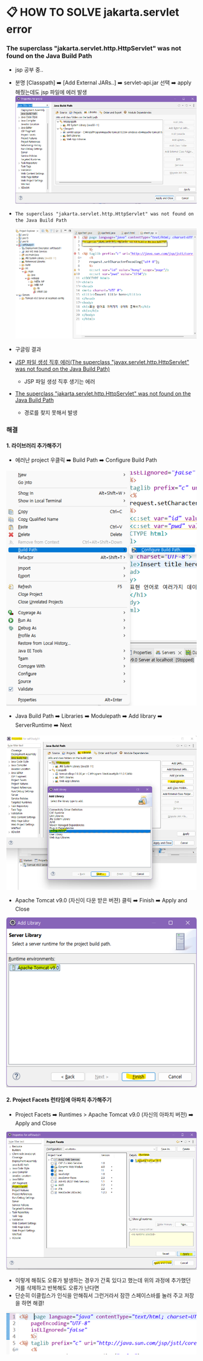 # 📋 HOW TO SOLVE jakarta.servlet error

### The superclass "jakarta.servlet.http.HttpServlet" was not found on the Java Build Path

- jsp 공부 중..

- 분명 [Classpath] ➡️ [Add External JARs..] ➡️ servlet-api.jar 선택 ➡️ apply 해줬는데도 jsp 파일에 에러 발생
  ![buildpath tomcat apache](How-to-buildpath-jakarta_servlet.assets/image-20220701122833646.png)

- `The superclass "jakarta.servlet.http.HttpServlet" was not found on the Java Build Path`

  ![image-20220701172738925](How-to-buildpath-jakarta_servlet.assets/image-20220701172738925.png)

- 구글링 결과

- [JSP 파일 생성 직후 에러(The superclass "javax.servlet.http.HttpServlet" was not found on the Java Build Path)](https://hongeui.tistory.com/13)

  - JSP 파일 생성 직후 생기는 에러

- [The superclass "jakarta.servlet.http.HttpServlet" was not found on the Java Build Path](https://upself.tistory.com/18)

  - 경로를 찾지 못해서 발생

### 해결

#### 1. 라이브러리 추가해주기

- 에러난 project 우클릭 ➡️ Build Path ➡️ Configure Build Path

![프로젝트_buildpath_configure_BuildPath](How-to-buildpath-jakarta_servlet.assets/image-20220701173817562.png)

- Java Build Path ➡️ Libraries ➡️ Modulepath ➡️ Add library ➡️ ServerRuntime ➡️ Next

![해결방법](How-to-buildpath-jakarta_servlet.assets/%ED%99%94%EB%A9%B4%20%EC%BA%A1%EC%B2%98%202022-07-01%20173122.png)

- Apache Tomcat v9.0 (자신이 다운 받은 버젼) 클릭 ➡️ Finish ➡️ Apply and Close

![select Apache tomca&click finish](How-to-buildpath-jakarta_servlet.assets/image-20220701174203332.png)

#### 2. Project Facets 런타임에 아파치 추가해주기

- Project Facets ➡️ Runtimes > Apache Tomcat v9.0 (자신의 아파치 버전) ➡️ Apply and Close

![ProjectFacets>Runtimes>ApacheTomcatv9.0](How-to-buildpath-jakarta_servlet.assets/image-20220701174551219.png)

- 이렇게 해줘도 오류가 발생하는 경우가 간혹 있다고 했는데 위의 과정에 추가했던 거를 삭제하고 반복해도 오류가 난다면
- 단순히 이클립스가 인식을 안해줘서 그런거라서 잠깐 스페이스바를 눌러 주고 저장을 하면 해결!

![spacebar_after_<%@](How-to-buildpath-jakarta_servlet.assets/image-20220701175306540.png)
